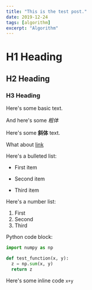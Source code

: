 ```yaml
---
title: "This is the test post."
date: 2019-12-24
tags: [algorithm]
excerpt: "Algorithm"
---
```


# H1 Heading

## H2 Heading

### H3 Heading

Here's some basic text.

And here's some *粗体*

Here's some **斜体** text.

What about [link](https://github.com)

Here's a bulleted list:
* First item
+ Second item
- Third item

Here's a number list:
1. First
2. Second
3. Third

Python code block:
```Python
import numpy as np

def test_function(x, y):
  z = np.sum(x, y)
  return z
```

Here's some inline code `x+y`
